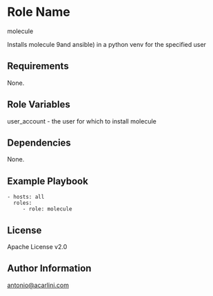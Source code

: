 Role Name
=========

molecule

Installs molecule 9and ansible) in a python venv for the  specified user

Requirements
------------

None.

Role Variables
--------------

user_account - the user for which to install molecule

Dependencies
------------

None.

Example Playbook
----------------

    - hosts: all
      roles:
         - role: molecule

License
-------

Apache License v2.0

Author Information
------------------

antonio@acarlini.com
